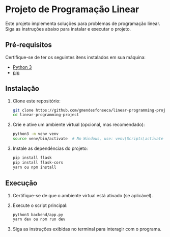 # Projeto de Programação Linear

Este projeto implementa soluções para problemas de programação linear. Siga as instruções abaixo para instalar e executar o projeto.

## Pré-requisitos

Certifique-se de ter os seguintes itens instalados em sua máquina:

- [Python 3](https://www.python.org/downloads/)
- [pip](https://pip.pypa.io/en/stable/installation/)

## Instalação

1. Clone este repositório:

   ```bash
   git clone https://github.com/gmendesfonseca/linear-programming-project.git
   cd linear-programming-project
   ```

2. Crie e ative um ambiente virtual (opcional, mas recomendado):

   ```bash
   python3 -m venv venv
   source venv/bin/activate  # No Windows, use: venv\Scripts\activate
   ```

3. Instale as dependências do projeto:
   ```bash
   pip install flask
   pip install flask-cors
   yarn ou npm install
   ```

## Execução

1. Certifique-se de que o ambiente virtual está ativado (se aplicável).

2. Execute o script principal:

   ```bash
   python3 backend/app.py
   yarn dev ou npm run dev
   ```

3. Siga as instruções exibidas no terminal para interagir com o programa.
